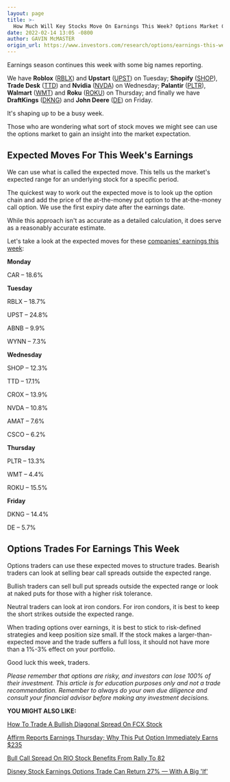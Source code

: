 ```yaml
---
layout: page
title: >-
  How Much Will Key Stocks Move On Earnings This Week? Options Market Can Give Hints
date: 2022-02-14 13:05 -0800
author: GAVIN McMASTER
origin_url: https://www.investors.com/research/options/earnings-this-week-how-much-will-key-stocks-move-options-market-can-give-hints/
---
```






Earnings season continues this week with some big names reporting.




We have **Roblox** ([RBLX](https://research.investors.com/quote.aspx?symbol=RBLX)) and **Upstart** ([UPST](https://research.investors.com/quote.aspx?symbol=UPST)) on Tuesday; **Shopify** ([SHOP](https://research.investors.com/quote.aspx?symbol=SHOP)), **Trade Desk** ([TTD](https://research.investors.com/quote.aspx?symbol=TTD)) and **Nvidia** ([NVDA](https://research.investors.com/quote.aspx?symbol=NVDA)) on Wednesday; **Palantir** ([PLTR](https://research.investors.com/quote.aspx?symbol=PLTR)), **Walmart** ([WMT](https://research.investors.com/quote.aspx?symbol=WMT)) and **Roku** ([ROKU](https://research.investors.com/quote.aspx?symbol=ROKU)) on Thursday; and finally we have **DraftKings** ([DKNG](https://research.investors.com/quote.aspx?symbol=DKNG)) and **John Deere** ([DE](https://research.investors.com/quote.aspx?symbol=DE)) on Friday.


It's shaping up to be a busy week.


Those who are wondering what sort of stock moves we might see can use the options market to gain an insight into the market expectation.


Expected Moves For This Week's Earnings
---------------------------------------


We can use what is called the expected move. This tells us the market's expected range for an underlying stock for a specific period.


The quickest way to work out the expected move is to look up the option chain and add the price of the at-the-money put option to the at-the-money call option. We use the first expiry date after the earnings date.


While this approach isn't as accurate as a detailed calculation, it does serve as a reasonably accurate estimate.


Let's take a look at the expected moves for these [companies' earnings this week](https://www.investors.com/research/earnings-calendar-analyst-estimates-stocks-to-watch/):


**Monday**


CAR – 18.6%


**Tuesday**


RBLX – 18.7%  

UPST – 24.8%  

ABNB – 9.9%  

WYNN – 7.3%


**Wednesday**


SHOP – 12.3%  

TTD – 17.1%  

CROX – 13.9%  

NVDA – 10.8%  

AMAT – 7.6%  

CSCO – 6.2%


**Thursday**


PLTR – 13.3%  

WMT – 4.4%  

ROKU – 15.5%


**Friday**


DKNG – 14.4%  

DE – 5.7%


Options Trades For Earnings This Week
-------------------------------------


Options traders can use these expected moves to structure trades. Bearish traders can look at selling bear call spreads outside the expected range.


Bullish traders can sell bull put spreads outside the expected range or look at naked puts for those with a higher risk tolerance.


Neutral traders can look at iron condors. For iron condors, it is best to keep the short strikes outside the expected range.


When trading options over earnings, it is best to stick to risk-defined strategies and keep position size small. If the stock makes a larger-than-expected move and the trade suffers a full loss, it should not have more than a 1%-3% effect on your portfolio.


Good luck this week, traders.


*Please remember that options are risky, and investors can lose 100% of their investment. This article is for education purposes only and not a trade recommendation. Remember to always do your own due diligence and consult your financial advisor before making any investment decisions.*


**YOU MIGHT ALSO LIKE:**


[How To Trade A Bullish Diagonal Spread On FCX Stock](https://www.investors.com/research/options/how-to-trade-a-bullish-diagonal-spread-on-fcx-stock/)


[Affirm Reports Earnings Thursday; Why This Put Option Immediately Earns $235](https://www.investors.com/research/options/affirm-reports-earnings-thursday-why-this-put-option-immediately-earns-235/)


[Bull Call Spread On RIO Stock Benefits From Rally To 82](https://www.investors.com/research/options/bull-call-spread-on-rio-stock-benefits-from-rally-to-82/)


[Disney Stock Earnings Options Trade Can Return 27% — With A Big 'If'](https://www.investors.com/research/options/disney-stock-earnings-options-trade-can-return-27-with-a-big-if/)




